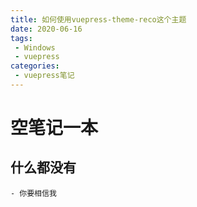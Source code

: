 ```yaml
---
title: 如何使用vuepress-theme-reco这个主题
date: 2020-06-16
tags:
 - Windows
 - vuepress
categories:
 - vuepress笔记
---
```



# 空笔记一本

## 什么都没有
	- 你要相信我